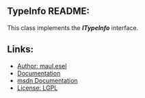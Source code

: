 ## TypeInfo README:
This class implements the ***ITypeInfo*** interface.

## Links:
* [Author: maul.esel](https://github.com/maul-esel)
* [Documentation](http://maul-esel.github.com/COM-Classes/master/TypeInfo)
* [msdn Documentation](http://msdn.microsoft.com/en-us/library/windows/desktop/ms221696)
* [License: LGPL](http://www.gnu.org/licenses/lgpl-2.1.txt)